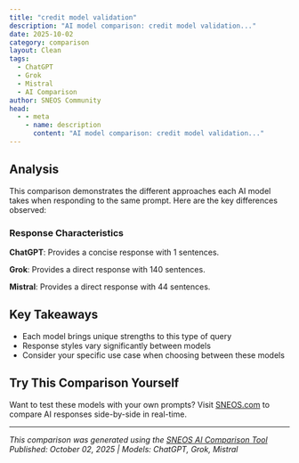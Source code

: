 ```yaml
---
title: "credit model validation"
description: "AI model comparison: credit model validation..."
date: 2025-10-02
category: comparison
layout: Clean
tags:
  - ChatGPT
  - Grok
  - Mistral
  - AI Comparison
author: SNEOS Community
head:
  - - meta
    - name: description
      content: "AI model comparison: credit model validation..."
---
```


<ChatComparison
  title="credit model validation"
  prompt="credit model validation"
  :responses='{
    "ChatGPT": "Credit model validation is a critical process in the development and use of credit scoring models, risk assessment tools, and related financial models used by banks, credit unions, and other lending institutions. It ensures that the models accurately predict the creditworthiness of borrowers and comply with regulatory requirements.\n\n### Key Aspects of Credit Model Validation\n\n1. **Objective of Validation**: \n   - To assess the performance and reliability of a credit model.\n   - To ensure that the model meets regulatory standards and internal risk management criteria.\n   - To identify any potential pitfalls or biases in the model.\n\n2. **Types of Models**:\n   - **Scorecards**: Used to evaluate the probability of default (PD) based on borrower characteristics.\n   - **Risk Models**: Predict losses based on exposure and default probabilities.\n   - **Behavioral Models**: Examine past customer behavior to predict future performance.\n\n3. **Validation Process**:\n   - **Data Quality Assessment**: Ensure the data used for model development and validation is accurate, complete, and representative.\n   - **Model Performance Testing**:\n     - **Backtesting**: Comparing predicted outcomes to actual outcomes over a specific period.\n     - **Out-of-Time Testing**: Validating the model on data not used during model development.\n     - **Out-of-Sample Testing**: Validating the model on a separate dataset to assess generalizability.\n   - **Statistical Methods**:\n     - ROC Curve (Receiver Operating Characteristic), Gini Coefficient, KS Stat (Kolmogorov-Smirnov Statistic) for measuring discrimination power.\n     - Confusion Matrix, Precision, Recall, and F1 Score for evaluating classification models.\n   - **Stress Testing**: Simulating extreme economic conditions to evaluate model stability and performance.\n\n4. **Documentation**:\n   - Maintaining comprehensive documentation of the model development and validation process, including assumptions, methodologies, and changes over time.\n\n5. **Regulatory Compliance**:\n   - Adhering to guidelines put forth by regulatory bodies, such as the Basel Committee, which emphasizes the importance of sound risk management practices.\n   - Following local regulations regarding credit risk assessment and modeling.\n\n6. **Model Governance**:\n   - Establishing a governance framework for ongoing monitoring, validation, and recalibration.\n   - Ensuring that there is independence in the validation process, potentially involving a separate validation team.\n\n7. **Recalibration**:\n   - Periodic review and adjustment of the model parameters to reflect changes in borrower behavior, economic conditions, and regulatory requirements.\n\n8. **Ethical Considerations**:\n   - Ensuring fairness and avoiding discrimination in credit assessments, particularly concerning protected classes.\n   - Addressing bias in data that could lead to discriminatory outcomes in predictions.\n\n### Conclusion\n\nEffective credit model validation is an ongoing process essential for managing risk, enhancing predictive accuracy, and ensuring regulatory compliance. It involves collaboration among various stakeholders, including model developers, risk managers, and compliance officers, to ensure that credit models remain robust and reliable over time.",
    "Grok": "Credit model validation is a critical process in the financial industry, particularly for banks, credit unions, and other lending institutions. It involves assessing and verifying the accuracy, reliability, and robustness of credit risk models used to evaluate the creditworthiness of borrowers, predict defaults, or estimate losses. These models are often used for loan approvals, risk management, capital allocation, and regulatory compliance (e.g., Basel II/III or IFRS 9).\n\nThe goal of credit model validation is to ensure that the models are fit for purpose, perform well under various conditions, and comply with internal policies and external regulatory requirements. Below is an overview of the key components, steps, and best practices for credit model validation.\n\n---\n\n### **What is a Credit Model?**\nA credit model is a statistical or machine learning tool designed to:\n- Assess the likelihood of a borrower defaulting on a loan (Probability of Default, PD).\n- Estimate potential losses in case of default (Loss Given Default, LGD).\n- Determine the exposure at the time of default (Exposure at Default, EAD).\n- Assign credit scores or ratings to borrowers.\n- Support decisions on loan pricing, risk-based capital, and portfolio management.\n\nThese models may include logistic regression, decision trees, random forests, gradient boosting, or neural networks, depending on the complexity and data availability.\n\n---\n\n### **Why is Credit Model Validation Important?**\n1. **Risk Management**: Ensures that the model accurately identifies and quantifies credit risk, preventing underestimation or overestimation of potential losses.\n2. **Regulatory Compliance**: Regulators (e.g., Federal Reserve, European Central Bank, or local authorities) often require validation to ensure models meet standards like Basel accords or stress testing requirements.\n3. **Financial Stability**: Poorly performing models can lead to incorrect lending decisions, increasing the likelihood of financial losses or systemic risks.\n4. **Stakeholder Confidence**: Validation builds trust among internal stakeholders (e.g., management) and external stakeholders (e.g., investors, auditors) in the reliability of credit decisions.\n\n---\n\n### **Key Components of Credit Model Validation**\nCredit model validation typically includes the following components:\n\n1. **Conceptual Soundness**:\n   - Evaluate the theoretical foundation of the model. Are the assumptions, methodology, and design appropriate for the intended use?\n   - Check if the model aligns with economic and financial principles (e.g., does it account for macroeconomic factors like interest rates or unemployment?).\n\n2. **Data Quality and Integrity**:\n   - Assess the quality, completeness, and relevance of the data used to build and test the model.\n   - Identify issues like missing values, outliers, or data biases that could affect model performance.\n\n3. **Model Development and Implementation**:\n   - Review the model-building process, including variable selection, statistical techniques, and calibration.\n   - Ensure the model is correctly implemented in production systems (e.g., no coding errors or mismatches between development and deployment).\n\n4. **Performance Testing**:\n   - **Backtesting**: Compare model predictions with actual outcomes over a historical period.\n   - **Discriminatory Power**: Measure the model\u2019s ability to distinguish between good and bad borrowers (e.g., using AUC-ROC, Gini coefficient, or KS statistic for PD models).\n   - **Calibration**: Assess whether predicted probabilities align with observed default rates (e.g., using Hosmer-Lemeshow test).\n   - **Stability**: Test how the model performs across different time periods, economic conditions, or segments of the portfolio.\n\n5. **Stress Testing**:\n   - Evaluate the model\u2019s robustness under adverse economic scenarios (e.g., recession, high unemployment, or interest rate spikes).\n   - Ensure the model can handle extreme but plausible conditions as required by regulatory frameworks.\n\n6. **Benchmarking**:\n   - Compare the model\u2019s performance against alternative models, industry standards, or simpler rule-based approaches to ensure it adds value.\n   - Use challenger models to identify potential improvements.\n\n7. **Governance and Documentation**:\n   - Ensure proper documentation of the model\u2019s design, assumptions, limitations, and validation results.\n   - Establish clear policies for model usage, monitoring, and periodic revalidation.\n   - Maintain an audit trail to demonstrate compliance with regulatory and internal guidelines.\n\n---\n\n### **Steps in Credit Model Validation**\n1. **Define Objectives and Scope**:\n   -Clearly outline the purpose of the model (e.g., retail lending, corporate credit risk) and the scope of validation (e.g., PD, LGD, or stress testing).\n   - Identify relevant regulatory or internal requirements.\n\n2. **Collect and Prepare Data**:\n   - Gather historical data for model testing, including loan performance, defaults, and macroeconomic variables.\n   - Clean and preprocess data to ensure accuracy.\n\n3. **Conduct Initial Review**:\n   - Assess the model\u2019s conceptual framework and documentation.\n   - Verify alignment with business objectives and regulatory standards.\n\n4. **Perform Quantitative Analysis**:\n   - Run statistical tests to evaluate discriminatory power, calibration, and stability.\n   - Conduct backtesting and stress testing to measure performance under different scenarios.\n\n5. **Identify Limitations and Risks**:\n   - Highlight any weaknesses, such as poor performance in certain segments or sensitivity to specific variables.\n   - Assess potential risks of model misuse or over-reliance.\n\n6. **Recommend Improvements**:\n   - Suggest recalibration, new variables, or alternative modeling techniques if issues are identified.\n   - Propose updates to governance or monitoring processes.\n\n7. **Report Findings**:\n   - Document validation results, including quantitative metrics, qualitative assessments, and recommendations.\n   - Present findings to stakeholders (e.g., risk committees, regulators) for approval or feedback.\n\n8. **Ongoing Monitoring and Revalidation**:\n   - Establish a schedule for periodic revalidation (e.g., annually or after significant changes in economic conditions or portfolio composition).\n   - Monitor model performance using key performance indicators (KPIs) and triggers for recalibration.\n\n---\n\n### **Common Metrics for Credit Model Validation**\n- **Area Under the Receiver Operating Characteristic Curve (AUC-ROC)**: Measures the model\u2019s ability to distinguish between defaulters and non-defaulters.\n- **Gini Coefficient**: Another measure of discriminatory power, related to the AUC.\n- **Kolmogorov-Smirnov (KS) Statistic**: Assesses the maximum difference between cumulative distributions of good and bad borrowers.\n- **Hosmer-Lemeshow Test**: Evaluates calibration by comparing predicted and observed default rates across risk buckets.\n- **Population Stability Index (PSI)**: Measures shifts in the distribution of scores or variables over time, indicating potential model drift.\n\n---\n\n### **Challenges in Credit Model Validation**\n1. **Data Limitations**: Insufficient or poor-quality data can hinder accurate validation (e.g., lack of default events in low-risk portfolios).\n2. **Evolving Economic Conditions**: Models built during stable periods may underperform during crises or unexpected events (e.g., COVID-19 pandemic).\n3. **Regulatory Complexity**:Meeting diverse regulatory requirements across jurisdictions can be resource-intensive.\n4. **Model Overfitting**: Overly complex models may perform well in-sample but fail to generalize to new data.\n5. **Bias and Fairness**: Ensuring models do not unfairly discriminate against certain groups (e.g., based on race, gender, or geography) is increasingly important.\n\n---\n\n### **Best Practices for Credit Model Validation**\n1. **Independent Validation**: Conduct validation by a team independent of model development to ensure objectivity (often referred to as a Model Risk Management or Validation Unit).\n2. **Regulatory Alignment**: Stay updated on guidelines from bodies like the Federal Reserve (SR 11-7), European Banking Authority (EBA), or local regulators.\n3. **Comprehensive Testing**: Validate models across multiple dimensions (performance, stability, stress scenarios) rather than relying on a single metric.\n4. **Clear Documentation**: Maintain detailed records of validation processes, assumptions, and results for transparency and audit purposes.\n5. **Continuous Monitoring**: Implement triggers for revalidation if model performance deteriorates or portfolio characteristics change significantly.\n6. **Stakeholder Engagement**: Involve business units, risk managers, and senior management in the validation process to ensure alignment with organizational goals.\n\n---\n\n### **Regulatory Frameworks and Guidelines**\n- **Basel II/III**: Requires validation of internal models for risk-weighted asset calculation and capital adequacy.\n- **SR 11-7 (Federal Reserve, US)**: Provides guidance on model risk management, including validation processes for all models used by financial institutions.\n- **IFRS 9/CECL**: Accounting standards that require validation of expected credit loss (ECL) models.\n- **EBA Guidelines (EU)**: Mandates rigorous validation of internal ratings-based (IRB) models for credit risk.\n\n---\n\n### **Conclusion**\nCredit model validation is an essential part of managing credit risk and ensuring the reliability of lending decisions. By systematically assessing a model\u2019s performance, robustness, and compliance with regulatory standards, financial institutions can mitigate risks, improve decision-making, and maintain trust with stakeholders. Regular validation and monitoring are key to adapting to changing economic conditions and evolving regulatory expectations.\n\nIf you have a specific aspect of credit model validation (e.g., a particular metric, regulatory guideline, or type of model) you\u2019d like to explore further, let me know!",
    "Mistral": "Credit model validation is a critical process in the financial industry, particularly for banks and lending institutions, to ensure that their credit risk models are accurate, reliable, and compliant with regulatory standards. Here are the key steps and considerations involved in credit model validation:\n\n### 1. **Understanding the Model**\n   - **Purpose and Scope**: Clearly define the purpose of the model and its scope of application.\n   - **Documentation**: Review the model documentation, including assumptions, methodologies, data sources, and any limitations.\n\n### 2. **Data Quality and Integrity**\n   - **Data Sources**: Verify the reliability and accuracy of the data sources used in the model.\n   - **Data Cleaning**: Ensure that the data has been properly cleaned and preprocessed.\n   - **Data Relevance**: Confirm that the data used is relevant and up-to-date.\n\n### 3. **Model Development and Specification**\n   - **Methodology**: Assess the appropriateness of the statistical and mathematical techniques used.\n   - **Assumptions**: Validate the assumptions underlying the model.\n   - **Parameter Estimation**: Check the robustness and stability of parameter estimates.\n\n### 4. **Model Performance**\n   - **Accuracy**: Evaluate the model\u0027s predictive accuracy using metrics such as the Area Under the Curve (AUC), Gini coefficient, or Kolmogorov-Smirnov (KS) statistic.\n   - **Stability**: Assess the model\u0027s performance over different time periods and economic conditions.\n   - **Discrimination**: Ensure the model can effectively distinguish between good and bad credit risks.\n   - **Calibration**: Verify that the model\u0027s predicted probabilities align with actual outcomes.\n\n### 5. **Backtesting**\n   - **Historical Data**: Use historical data to compare the model\u0027s predictions with actual outcomes.\n   - **Out-of-Sample Testing**: Test the model on data that was not used in its development.\n   - **Stress Testing**: Evaluate the model\u0027s performance under extreme or adverse conditions.\n\n### 6. **Regulatory Compliance**\n   - **Standards**: Ensure the model complies with relevant regulatory standards, such as Basel III, IFRS 9, or local regulations.\n   - **Reporting**: Prepare comprehensive reports documenting the validation process and findings.\n\n### 7. **Implementation and Monitoring**\n   - **Implementation**: Ensure the model is correctly implemented in the institution\u0027s systems.\n   - **Monitoring**: Establish ongoing monitoring processes to track the model\u0027s performance and identify any issues.\n   - **Feedback Loop**: Implement a feedback loop to continuously improve the model based on performance data.\n\n### 8. **Documentation and Reporting**\n   - **Validation Report**: Prepare a detailed validation report outlining the methodology, findings, and recommendations.\n   - **Stakeholder Communication**: Communicate the results to relevant stakeholders, including senior management, risk committees, and regulators.\n\n### 9. **Independent Review**\n   - **External Validation**: Consider engaging an independent third party to conduct an external validation.\n   - **Internal Audit**: Ensure that the internal audit function reviews the validation process and findings.\n\n### 10. **Continuous Improvement**\n   - **Model Updates**: Regularly update the model to incorporate new data and methodologies.\n   - **Feedback Incorporation**: Use feedback from monitoring and validation to refine the model.\n\n### Tools and Techniques\n- **Statistical Software**: Use tools like R, Python, SAS, or SPSS for statistical analysis.\n- **Machine Learning**: Employ machine learning techniques for more complex models.\n- **Visualization Tools**: Use visualization tools like Tableau or Power BI to present findings.\n\n### Challenges\n- **Data Quality**: Ensuring high-quality data is a common challenge.\n- **Model Complexity**: Balancing model complexity with interpretability.\n- **Regulatory Changes**: Keeping up with evolving regulatory requirements.\n\nBy following these steps and considerations, financial institutions can ensure that their credit models are robust, reliable, and compliant, thereby minimizing credit risk and enhancing decision-making processes."
  }'
  published-date="13:42"
/>

## Analysis

This comparison demonstrates the different approaches each AI model takes when responding to the same prompt. Here are the key differences observed:

### Response Characteristics

**ChatGPT**: Provides a concise response with 1 sentences. 

**Grok**: Provides a direct response with 140 sentences. 

**Mistral**: Provides a direct response with 44 sentences. 

## Key Takeaways

- Each model brings unique strengths to this type of query
- Response styles vary significantly between models
- Consider your specific use case when choosing between these models

## Try This Comparison Yourself

Want to test these models with your own prompts? Visit [SNEOS.com](https://sneos.com) to compare AI responses side-by-side in real-time.

---

*This comparison was generated using the [SNEOS AI Comparison Tool](https://sneos.com)*
*Published: October 02, 2025 | Models: ChatGPT, Grok, Mistral*
